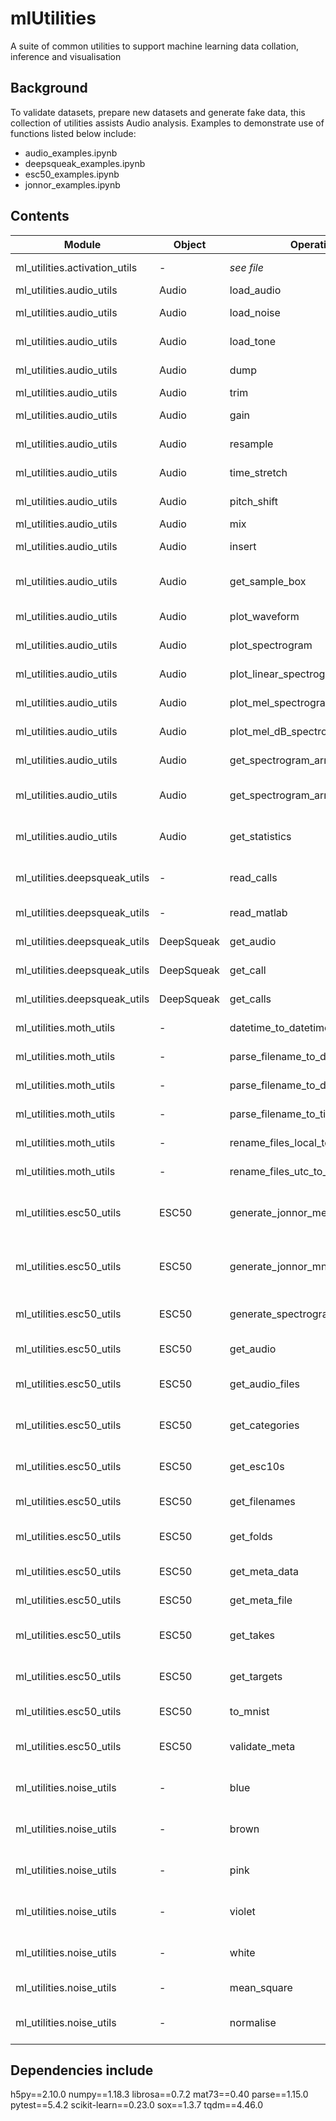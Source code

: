 # mlUtilities

A suite of common utilities to support machine learning data collation, inference and visualisation

## Background

To validate datasets, prepare new datasets and generate fake data, this collection of utilities assists Audio analysis. Examples to demonstrate use of functions listed below include:

- audio_examples.ipynb
- deepsqueak_examples.ipynb
- esc50_examples.ipynb
- jonnor_examples.ipynb

## Contents

|Module|Object|Operation| Description |
|------|------|---------|-------------|
| ml_utilities.activation_utils | - | _see file_ | Various ML activation functions, for reference and experimentation |
| ml_utilities.audio_utils| Audio | load_audio | Load an audio file |
| ml_utilities.audio_utils| Audio | load_noise | Generate audio noise (white, pink, blue, brown, violet) |
| ml_utilities.audio_utils| Audio | load_tone  | Generate audio tones (sine, square, sawtooth) |
| ml_utilities.audio_utils| Audio | dump | Writes audio file in WAV format to disk |
| ml_utilities.audio_utils| Audio | trim | Truncates the audio signal |
| ml_utilities.audio_utils| Audio | gain | Modify signal amplitude (multiply, additive, subtractive, ...) |
| ml_utilities.audio_utils| Audio | resample | Resample the audio signal to a new sample rate |
| ml_utilities.audio_utils| Audio | time_stretch | Modify speed of audio, but not frequency |
| ml_utilities.audio_utils| Audio | pitch_shift | Modify frequency of audio, but not speed |
| ml_utilities.audio_utils| Audio | mix | Combine two equal length signals |
| ml_utilities.audio_utils| Audio | insert | Add a signal into another signal, matching target amplitude |
| ml_utilities.audio_utils| Audio | get_sample_box | Fetch a sample of audio in a time,frequency domain bounding box |
| ml_utilities.audio_utils| Audio | plot_waveform | Generate waveform, to display or disk |
| ml_utilities.audio_utils| Audio | plot_spectrogram | Generate spectrogram, to display or disk |
| ml_utilities.audio_utils| Audio | plot_linear_spectrogram | Generate linear y-axis spectrogram, to display or disk |
| ml_utilities.audio_utils| Audio | plot_mel_spectrogram | Generate mel scale y-axis spectrogram, to display or disk |
| ml_utilities.audio_utils| Audio | plot_mel_dB_spectrogram | Generate mel Db scale y-axis spectrogram, to display or disk |
| ml_utilities.audio_utils| Audio | get_spectrogram_array | Generate numpy spectrogram array in linear, or mel format |
| ml_utilities.audio_utils| Audio | get_spectrogram_array_uint8 | Generate numpy spectrogram array with amplitude 0-255 in linear, or mel format |
| ml_utilities.audio_utils| Audio | get_statistics | Gets the max,min,mean,samples, sample_rate,duration, mean_norm and RMS amplitude of signal |
| ml_utilities.deepsqueak_utils| - | read_calls  | Internal operation to parse a DeepSqueak Matlab mat detection file using h5py |
| ml_utilities.deepsqueak_utils| - | read_matlab  | Internal operation to read a Matlab mat file using h5py |
| ml_utilities.deepsqueak_utils| DeepSqueak | get_audio  | Fetches an Audio object for a specified DeepSqueak call |
| ml_utilities.deepsqueak_utils| DeepSqueak | get_call  | Fetches a single call record from a DeepSqueak detection mat file  |
| ml_utilities.deepsqueak_utils| DeepSqueak | get_calls  | Fetches a count of all calls from a DeepSqueak detection mat file |
| ml_utilities.moth_utils| - | datetime_to_datetime_string | Creates a datetime string which conforms to AudioMoth standards |
| ml_utilities.moth_utils| - | parse_filename_to_datetime_local | Creates an tz aware datetime from an AudioMoth filename (local TZ) |
| ml_utilities.moth_utils| - | parse_filename_to_datetime_utc | Creates an tz aware datetime from an AudioMoth filename (utc TZ) |
| ml_utilities.moth_utils| - | parse_filename_to_timestamp | Creates a timestamp from an AudioMoth filename |
| ml_utilities.moth_utils| - | rename_files_local_to_utc | Modifies the filename to change timezone of audio from local to utc  |
| ml_utilities.moth_utils| - | rename_files_utc_to_local | Modifies the filename to change timezone of audio from utc to local  |
| ml_utilities.esc50_utils| ESC50 | generate_jonnor_mel_spectrograms | Using a preset, creates a preprocessed data set containing mel spectrograms as numpy arrays from the ESC50 repository |
| ml_utilities.esc50_utils| ESC50 | generate_jonnor_mnist | Converts the output of the generate_jonnor_mel_spectrograms preprocessing step, to generate an MNIST dataset from ESC50 |
| ml_utilities.esc50_utils| ESC50 | generate_spectrograms | Generates linear or mel spectrograms for the ESC50 repository |
| ml_utilities.esc50_utils| ESC50 | get_audio | Fetches the Audio object for an ESC50 audio entry |
| ml_utilities.esc50_utils| ESC50 | get_audio_files | Retrieves a sorted list of DirEntry objects to audio files, for the ESC50 repository |
| ml_utilities.esc50_utils| ESC50 | get_categories | Retrieves all the categories from the meta CSV file, optional unique flag |
| ml_utilities.esc50_utils| ESC50 | get_esc10s | Retrieves all the esc10 reference from the meta CSV file, optional unique flag |
| ml_utilities.esc50_utils| ESC50 | get_filenames | Retrieves all the filename from the meta CSV file, optional unique flag |
| ml_utilities.esc50_utils| ESC50 | get_folds | Retrieves all the fold values from the meta CSV file, optional unique flag |
| ml_utilities.esc50_utils| ESC50 | get_meta_data | Internal operation to read the metadata from the ESC50 csv file |
| ml_utilities.esc50_utils| ESC50 | get_meta_file | Attempts to detect the meta CSV file for the ESC50 repository |
| ml_utilities.esc50_utils| ESC50 | get_takes | Retrieves all the take values from the meta CSV file, optional unique flag |
| ml_utilities.esc50_utils| ESC50 | get_targets | Retrieves all the target values from the meta CSV file, optional unique flag |
| ml_utilities.esc50_utils| ESC50 | to_mnist | Simplified one operation tranformation into MNIST format |
| ml_utilities.esc50_utils| ESC50 | validate_meta | Iteratively checks the metadata to ensure that audio and metadata match |
| ml_utilities.noise_utils | - | blue | Generates n samples of blue noise (+6dB power/octave : +3dB Power density/octave) |
| ml_utilities.noise_utils | - | brown | Generates n samples of brown noise (-3dB power/octave : -6dB Power density/octave) |
| ml_utilities.noise_utils | - | pink | Generates n samples of pink noise (+0dB power/octave : -3dB Power density/octave) |
| ml_utilities.noise_utils | - | violet | Generates n samples of violet noise (+9dB power/octave : +6dB Power density/octave) |
| ml_utilities.noise_utils | - | white | Generates n samples of white noise (+3dB power/octave : +0dB Power density/octave) |
| ml_utilities.noise_utils | - | mean_square | Calculates the mean square of a signal (mean of square of values) |
| ml_utilities.noise_utils | - | normalise | Normalised a signal to ensure all values are within a predefined range |

## Dependencies include

h5py==2.10.0
numpy==1.18.3
librosa==0.7.2
mat73==0.40
parse==1.15.0
pytest==5.4.2
scikit-learn==0.23.0
sox==1.3.7
tqdm==4.46.0
